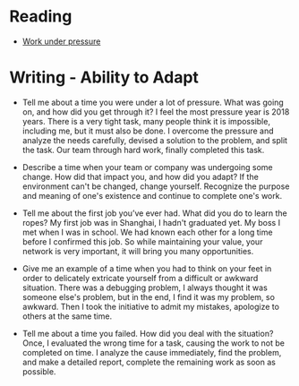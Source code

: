 # Reading

- [Work under pressure](https://www.glassdoor.com/blog/guide/how-do-you-work-under-pressure/)


# Writing - Ability to Adapt

- Tell me about a time you were under a lot of pressure. What was going on, and how did you get through it?
  I feel the most pressure year is 2018 years. There is a very tight task, many people think it is impossible, including me, but it must also be done. I overcome the pressure and analyze the needs carefully, devised a solution to the problem, and split the task. Our team through hard work, finally completed this task.

- Describe a time when your team or company was undergoing some change. How did that impact you, and how did you adapt?
  If the environment can't be changed, change yourself. Recognize the purpose and meaning of one's existence and continue to complete one's work.

- Tell me about the first job you’ve ever had. What did you do to learn the ropes?
  My first job was in Shanghai, I hadn't graduated yet. My boss I met when I was in school. We had known each other for a long time before I confirmed this job. So while maintaining your value, your network is very important, it will bring you many opportunities.

- Give me an example of a time when you had to think on your feet in order to delicately extricate yourself from a difficult or awkward situation.
  There was a debugging problem, I always thought it was someone else's problem, but in the end, I find it was my problem, so awkward. Then I took the initiative to admit my mistakes, apologize to others at the same time.

- Tell me about a time you failed. How did you deal with the situation?
  Once, I evaluated the wrong time for a task, causing the work to not be completed on time. I analyze the cause immediately, find the problem, and make a detailed report, complete the remaining work as soon as possible.
